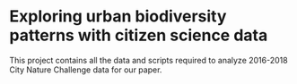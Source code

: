 # Exploring urban biodiversity patterns with citizen science data
This project contains all the data and scripts required to analyze 2016-2018 City Nature Challenge data for our paper.

